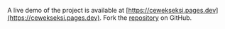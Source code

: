 A live demo of the project is available at [https://cewekseksi.pages.dev](https://cewekseksi.pages.dev).
Fork the [repository](https://github.com/eslasojica) on GitHub.
